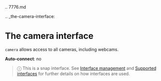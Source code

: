 .. 7776.md

.. _the-camera-interface:

# The camera interface

`camera` allows access to all cameras, including webcams.

**Auto-connect**: no

> ⓘ  This is a snap interface. See [Interface management](/t/interface-management/6154) and [Supported interfaces](/t/supported-interfaces/7744) for further details on how interfaces are used.